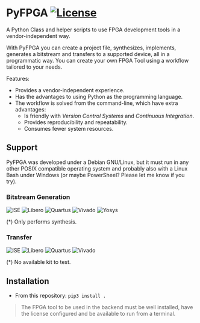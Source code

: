 # PyFPGA [![License](https://img.shields.io/badge/License-GPL--3.0-orange)](LICENSE)

A Python Class and helper scripts to use FPGA development tools in a
vendor-independent way.

With PyFPGA you can create a project file, synthesizes, implements, generates
a bitstream and transfers to a supported device, all in a programmatic way.
You can create your own FPGA Tool using a workflow tailored to your needs.

Features:

* Provides a vendor-independent experience.
* Has the advantages to using Python as the programming language.
* The workflow is solved from the command-line, which have extra advantages:
    * Is friendly with *Version Control Systems* and *Continuous Integration*.
    * Provides reproducibility and repeatability.
    * Consumes fewer system resources.

## Support

PyFPGA was developed under a Debian GNU/Linux, but it must run in any other
POSIX compatible operating system and probably also with a Linux Bash under
Windows (or maybe PowerSheel? Please let me know if you try).

### Bitstream Generation

![ISE](https://img.shields.io/badge/ISE-14.7-blue.svg)
![Libero](https://img.shields.io/badge/Libero--Soc-12.2-blue.svg)
![Quartus](https://img.shields.io/badge/Quartus--Prime-19.1-blue.svg)
![Vivado](https://img.shields.io/badge/Vivado-2019.2-blue.svg)
![Yosys](https://img.shields.io/badge/Yosys-0.9&nbsp;(*)-green.svg)

(*) Only performs synthesis.

### Transfer

![ISE](https://img.shields.io/badge/ISE-FPGA,&nbsp;SPI&nbsp;and&nbsp;BPI-blue.svg)
![Libero](https://img.shields.io/badge/Libero--Soc-Unsupported&nbsp;(*)-red.svg)
![Quartus](https://img.shields.io/badge/Quartus--Prime-FPGA-green.svg)
![Vivado](https://img.shields.io/badge/Vivado-FPGA-green.svg)

(*) No available kit to test.

## Installation

* From this repository: `pip3 install .`

> The FPGA tool to be used in the backend must be well installed, have the
> license configured and be available to run from a terminal.
